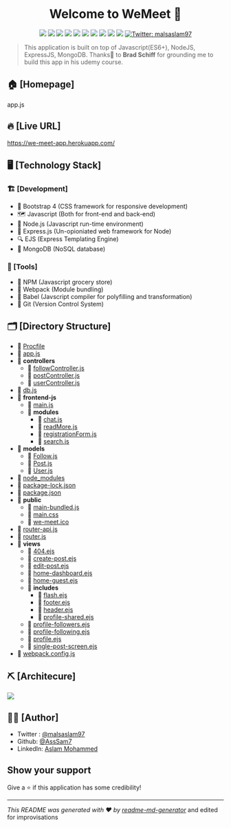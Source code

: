 <h1 align="center">Welcome to WeMeet 👋</h1>
<p align="center">
  <img src="https://img.shields.io/badge/node-v12.3.1-blue">
  <img src="https://img.shields.io/badge/express-v4.17.1-orange">
  <img src="https://img.shields.io/badge/mongodb-v2.0.4-brightgreen">
  <img src="https://img.shields.io/badge/webpack-v4.43-red">
  <img src="https://img.shields.io/badge/babel-v7.10.3-yellow">
  <img src="https://img.shields.io/badge/socket.io-v2.3-black">
  <img src="https://img.shields.io/badge/sessions-v1.17-green">
  <img src="https://img.shields.io/badge/JWT-v1.17-violet">
  <img src="https://img.shields.io/badge/EJS-v1.17-yellow">
  <img src="https://img.shields.io/badge/moment-v2.27-blue">
  <a href="https://twitter.com/malsaslam97" target="_blank">
    <img alt="Twitter: malsaslam97" src="https://img.shields.io/twitter/follow/malsaslam97.svg?style=social" />
  </a>
</p>

> This application is built on top of Javascript(ES6+), NodeJS, ExpressJS, MongoDB. Thanks🤝 to **Brad Schiff** for grounding me to build this app in his udemy course.

## 🏠 [Homepage]
app.js

## 🔥 [Live URL]
https://we-meet-app.herokuapp.com/

## 🖥️ [Technology Stack]
### 🏗️ [Development]
- 🍭 Bootstrap 4 (CSS framework for responsive development)
- 🗺️ Javascript (Both for front-end and back-end)
- 🌴 Node.js (Javascript run-time environment)
- 🍁 Express.js (Un-opioniated web framework for Node)
- 🔍 EJS (Express Templating Engine)
- 💼 MongoDB (NoSQL database)

### 🧰 [Tools]
- 🏬 NPM (Javascript grocery store)
- 🧳 Webpack (Module bundling)
- 🚶 Babel (Javscript compiler for polyfilling and transformation)
- 📝 Git (Version Control System)

## 🗂️ [Directory Structure]
- 📄 [Procfile](Procfile)
- 📄 [app.js](app.js)
- 📂 **controllers**
  - 📄 [followController.js](controllers/followController.js)
  - 📄 [postController.js](controllers/postController.js)
  - 📄 [userController.js](controllers/userController.js)
- 📄 [db.js](db.js)
- 📂 **frontend\-js**
  - 📄 [main.js](frontend-js/main.js)
  - 📂 **modules**
    - 📄 [chat.js](frontend-js/modules/chat.js)
    - 📄 [readMore.js](frontend-js/modules/readMore.js)
    - 📄 [registrationForm.js](frontend-js/modules/registrationForm.js)
    - 📄 [search.js](frontend-js/modules/search.js)
- 📂 **models**
  - 📄 [Follow.js](models/Follow.js)
  - 📄 [Post.js](models/Post.js)
  - 📄 [User.js](models/User.js)
- 📄 [node_modules](node_modules)
- 📄 [package\-lock.json](package-lock.json)
- 📄 [package.json](package.json)
- 📂 **public**
  - 📄 [main\-bundled.js](public/main-bundled.js)
  - 📄 [main.css](public/main.css)
  - 📄 [we\-meet.ico](public/we-meet.ico)
- 📄 [router\-api.js](router-api.js)
- 📄 [router.js](router.js)
- 📂 **views**
  - 📄 [404.ejs](views/404.ejs)
  - 📄 [create\-post.ejs](views/create-post.ejs)
  - 📄 [edit\-post.ejs](views/edit-post.ejs)
  - 📄 [home\-dashboard.ejs](views/home-dashboard.ejs)
  - 📄 [home\-guest.ejs](views/home-guest.ejs)
  - 📂 **includes**
    - 📄 [flash.ejs](views/includes/flash.ejs)
    - 📄 [footer.ejs](views/includes/footer.ejs)
    - 📄 [header.ejs](views/includes/header.ejs)
    - 📄 [profile\-shared.ejs](views/includes/profile-shared.ejs)
  - 📄 [profile\-followers.ejs](views/profile-followers.ejs)
  - 📄 [profile\-following.ejs](views/profile-following.ejs)
  - 📄 [profile.ejs](views/profile.ejs)
  - 📄 [single\-post\-screen.ejs](views/single-post-screen.ejs)
- 📄 [webpack.config.js](webpack.config.js)


## ⛏️ [Architecure] 
<img src="https://hackernoon.com/drafts/126z19ld.png">

## ✍🏻 [Author]

- Twitter : [@malsaslam97](https://twitter.com/malsaslam97)
- Github: [@AssSam7](https://github.com/AssSam7)
- LinkedIn: [Aslam Mohammed](https://www.linkedin.com/in/malsaslam97/)

## Show your support

Give a ⭐️ if this application has some credibility!

---

_This README was generated with ❤️ by [readme-md-generator](https://github.com/kefranabg/readme-md-generator)_ and edited for improvisations
